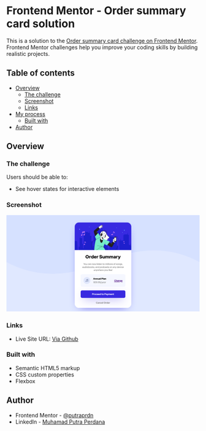 # Frontend Mentor - Order summary card solution

This is a solution to the [Order summary card challenge on Frontend Mentor](https://www.frontendmentor.io/challenges/order-summary-component-QlPmajDUj). Frontend Mentor challenges help you improve your coding skills by building realistic projects. 

## Table of contents

- [Overview](#overview)
  - [The challenge](#the-challenge)
  - [Screenshot](#screenshot)
  - [Links](#links)
- [My process](#my-process)
  - [Built with](#built-with)
- [Author](#author)

## Overview

### The challenge

Users should be able to:

- See hover states for interactive elements

### Screenshot

![](https://raw.githubusercontent.com/putraprdn/order-summary/master/images/screenshot.png)

### Links

- Live Site URL: [Via Github](https://putraprdn.github.io/order-summary/)

### Built with

- Semantic HTML5 markup
- CSS custom properties
- Flexbox

## Author

- Frontend Mentor - [@putraprdn](https://www.frontendmentor.io/profile/putraprdn)
- LinkedIn - [Muhamad Putra Perdana](https://www.linked.com/in/putraprdn)
